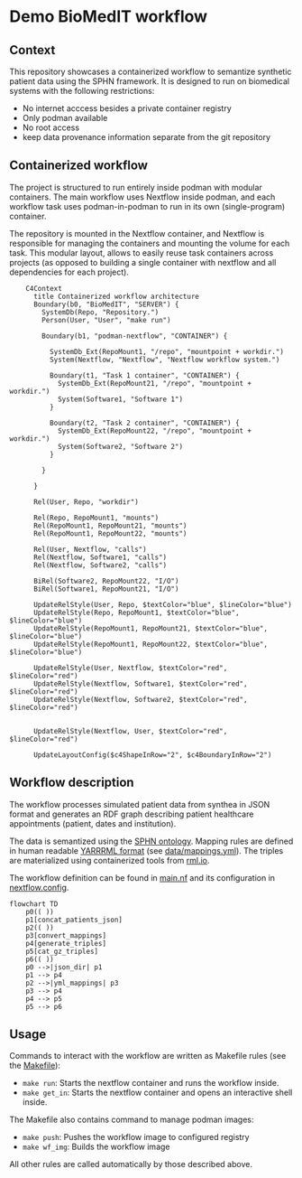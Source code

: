 # Demo BioMedIT workflow

## Context

This repository showcases a containerized workflow to semantize synthetic patient data using the SPHN framework.
It is designed to run on biomedical systems with the following restrictions:

* No internet acccess besides a private container registry
* Only podman available
* No root access
* keep data provenance information separate from the git repository

## Containerized workflow

The project is structured to run entirely inside podman with modular containers.
The main workflow uses Nextflow inside podman, and each workflow task uses podman-in-podman to run in its own (single-program) container.

The repository is mounted in the Nextflow container, and Nextflow is responsible for managing the containers and mounting the volume for each task. This modular layout, allows to easily reuse task containers across projects (as opposed to building a single container with nextflow and all dependencies for each project).


```mermaid
    C4Context
      title Containerized workflow architecture
      Boundary(b0, "BioMedIT", "SERVER") {
        SystemDb(Repo, "Repository.")
        Person(User, "User", "make run")

        Boundary(b1, "podman-nextflow", "CONTAINER") {

          SystemDb_Ext(RepoMount1, "/repo", "mountpoint + workdir.")
          System(Nextflow, "Nextflow", "Nextflow workflow system.")

          Boundary(t1, "Task 1 container", "CONTAINER") {
            SystemDb_Ext(RepoMount21, "/repo", "mountpoint + workdir.")
            System(Software1, "Software 1")
          }

          Boundary(t2, "Task 2 container", "CONTAINER") {
            SystemDb_Ext(RepoMount22, "/repo", "mountpoint + workdir.")
            System(Software2, "Software 2")
          }

        }

      }

      Rel(User, Repo, "workdir")

      Rel(Repo, RepoMount1, "mounts")
      Rel(RepoMount1, RepoMount21, "mounts")
      Rel(RepoMount1, RepoMount22, "mounts")

      Rel(User, Nextflow, "calls")
      Rel(Nextflow, Software1, "calls")
      Rel(Nextflow, Software2, "calls")

      BiRel(Software2, RepoMount22, "I/O")
      BiRel(Software1, RepoMount21, "I/O")

      UpdateRelStyle(User, Repo, $textColor="blue", $lineColor="blue")
      UpdateRelStyle(Repo, RepoMount1, $textColor="blue", $lineColor="blue")
      UpdateRelStyle(RepoMount1, RepoMount21, $textColor="blue", $lineColor="blue")
      UpdateRelStyle(RepoMount1, RepoMount22, $textColor="blue", $lineColor="blue")

      UpdateRelStyle(User, Nextflow, $textColor="red", $lineColor="red")
      UpdateRelStyle(Nextflow, Software1, $textColor="red", $lineColor="red")
      UpdateRelStyle(Nextflow, Software2, $textColor="red", $lineColor="red")


      UpdateRelStyle(Nextflow, User, $textColor="red", $lineColor="red")

      UpdateLayoutConfig($c4ShapeInRow="2", $c4BoundaryInRow="2")

```

## Workflow description

The workflow processes simulated patient data from synthea in JSON format and generates an RDF graph describing patient healthcare appointments (patient, dates and institution).

The data is semantized using the [SPHN ontology](https://www.biomedit.ch/rdf/sphn-ontology). Mapping rules are defined in human readable [YARRRML format](https://rml.io/yarrrml/) (see [data/mappings.yml](data/mappings.yml)). The triples are materialized using containerized tools from [rml.io](https://rml.io).

The workflow definition can be found in [main.nf](main.nf) and its configuration in [nextflow.config](nextflow.config).

```mermaid
flowchart TD
    p0(( ))
    p1[concat_patients_json]
    p2(( ))
    p3[convert_mappings]
    p4[generate_triples]
    p5[cat_gz_triples]
    p6(( ))
    p0 -->|json_dir| p1
    p1 --> p4
    p2 -->|yml_mappings| p3
    p3 --> p4
    p4 --> p5
    p5 --> p6
```

## Usage

Commands to interact with the workflow are written as Makefile rules (see the [Makefile](Makefile)):
* `make run`: Starts the nextflow container and runs the workflow inside.
* `make get_in`: Starts the nextflow container and opens an interactive shell inside.

The Makefile also contains command to manage podman images:
* `make push`: Pushes the workflow image to configured registry
* `make wf_img`: Builds the workflow image

All other rules are called automatically by those described above.
